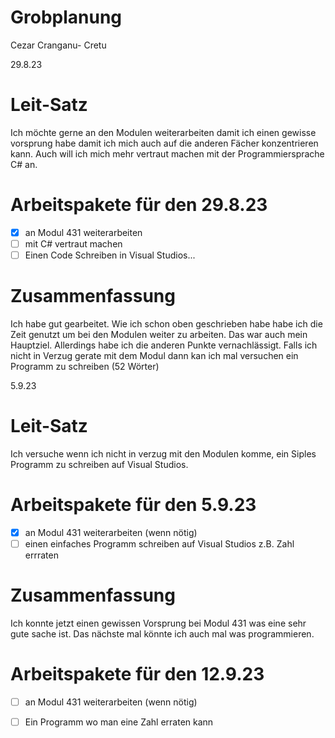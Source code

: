 # Grobplanung

Cezar Cranganu- Cretu

29.8.23 

# Leit-Satz

Ich möchte gerne an den Modulen weiterarbeiten damit ich einen gewisse vorsprung habe damit ich mich auch auf die anderen Fächer konzentrieren kann. Auch will ich mich mehr vertraut machen mit der Programmiersprache C# an. 

# Arbeitspakete für den 29.8.23

- [x] an Modul 431 weiterarbeiten  
- [ ] mit C# vertraut machen 
- [ ] Einen Code Schreiben in Visual Studios... 

# Zusammenfassung

Ich habe gut gearbeitet. Wie ich schon oben geschrieben habe habe ich die Zeit genutzt um bei den Modulen weiter zu arbeiten. Das war auch mein Hauptziel. Allerdings habe ich die anderen Punkte vernachlässigt. Falls ich nicht in Verzug gerate mit dem Modul dann kan ich mal versuchen ein Programm zu schreiben (52 Wörter) 


5.9.23

# Leit-Satz 

Ich versuche wenn ich nicht in verzug mit den Modulen komme, ein Siples Programm zu schreiben auf Visual Studios.

# Arbeitspakete für den 5.9.23


- [x] an Modul 431 weiterarbeiten (wenn nötig) 
- [ ] einen einfaches Programm schreiben auf Visual Studios z.B. Zahl errraten

# Zusammenfassung 

Ich konnte jetzt einen gewissen Vorsprung bei Modul 431 was eine sehr gute sache ist. Das nächste mal könnte ich auch mal was programmieren. 

# Arbeitspakete für den 12.9.23 

- [ ] an Modul 431 weiterarbeiten (wenn nötig) 
- [ ] Ein Programm wo man eine Zahl erraten kann 




